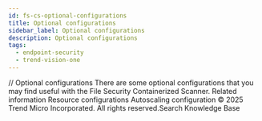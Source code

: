 ```yaml
---
id: fs-cs-optional-configurations
title: Optional configurations
sidebar_label: Optional configurations
description: Optional configurations
tags:
  - endpoint-security
  - trend-vision-one
---
```


/*<![CDATA[*/ $('#title').html($('meta[name=map-description]').attr('content')); /*]]>*/ Optional configurations There are some optional configurations that you may find useful with the File Security Containerized Scanner. Related information Resource configurations Autoscaling configuration © 2025 Trend Micro Incorporated. All rights reserved.Search Knowledge Base